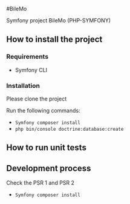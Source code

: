#BileMo

Symfony project BileMo (PHP-SYMFONY)

## How to install the project

### Requirements

- Symfony CLI

### Installation

Please clone the project

Run the following commands:

- `Symfony composer install`
- `php bin/console doctrine:database:create`

## How to run unit tests

## Development process

Check the PSR 1 and PSR 2

- `Symfony composer install`
